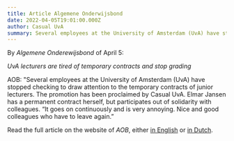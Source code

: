 ```yaml
---
title: Article Algemene Onderwijsbond
date: 2022-04-05T19:01:00.000Z
author: Casual UvA
summary: Several employees at the University of Amsterdam (UvA) have stopped checking to draw attention to the temporary contracts of junior lecturers. The promotion has been proclaimed by Casual UvA.
---
```


By _Algemene Onderewijsbond_ of April 5:

*UvA lecturers are tired of temporary contracts and stop grading*

AOB: "Several employees at the University of Amsterdam (UvA) have stopped checking to draw attention to the temporary contracts of junior lecturers. The promotion has been proclaimed by Casual UvA. Elmar Jansen has a permanent contract herself, but participates out of solidarity with colleagues. “It goes on continuously and is very annoying. Nice and good colleagues who have to leave again.” 

Read the full article on the website of _AOB_, either [in English](https://www.aob.nl/en/news/uva-teachers-are-tired-of-temporary-contracts-and-stop-grading/) or [in Dutch](https://www.aob.nl/nieuws/uva-docenten-zijn-tijdelijke-contracten-zat-en-stoppen-met-nakijken/).